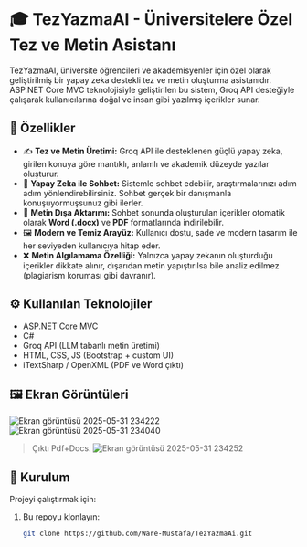 # 🎓 TezYazmaAI - Üniversitelere Özel Tez ve Metin Asistanı

TezYazmaAI, üniversite öğrencileri ve akademisyenler için özel olarak geliştirilmiş bir yapay zeka destekli tez ve metin oluşturma asistanıdır. ASP.NET Core MVC teknolojisiyle geliştirilen bu sistem, Groq API desteğiyle çalışarak kullanıcılarına doğal ve insan gibi yazılmış içerikler sunar.

## 🚀 Özellikler

- ✍️ **Tez ve Metin Üretimi:** Groq API ile desteklenen güçlü yapay zeka, girilen konuya göre mantıklı, anlamlı ve akademik düzeyde yazılar oluşturur.
- 🧠 **Yapay Zeka ile Sohbet:** Sistemle sohbet edebilir, araştırmalarınızı adım adım yönlendirebilirsiniz. Sohbet gerçek bir danışmanla konuşuyormuşsunuz gibi ilerler.
- 📄 **Metin Dışa Aktarımı:** Sohbet sonunda oluşturulan içerikler otomatik olarak **Word (.docx)** ve **PDF** formatlarında indirilebilir.
- 🖼️ **Modern ve Temiz Arayüz:** Kullanıcı dostu, sade ve modern tasarım ile her seviyeden kullanıcıya hitap eder.
- ❌ **Metin Algılamama Özelliği:** Yalnızca yapay zekanın oluşturduğu içerikler dikkate alınır, dışarıdan metin yapıştırılsa bile analiz edilmez (plagiarism koruması gibi davranır).

## ⚙️ Kullanılan Teknolojiler

- ASP.NET Core MVC
- C#
- Groq API (LLM tabanlı metin üretimi)
- HTML, CSS, JS (Bootstrap + custom UI)
- iTextSharp / OpenXML (PDF ve Word çıktı)

## 🖼️ Ekran Görüntüleri

![Ekran görüntüsü 2025-05-31 234222](https://github.com/user-attachments/assets/186589ce-7268-4193-a92d-e3b22059c9f4)
![Ekran görüntüsü 2025-05-31 234040](https://github.com/user-attachments/assets/3ab78314-a9c0-4bc6-bebc-81b67040f1ee)
> Çıktı Pdf+Docs.
![Ekran görüntüsü 2025-05-31 234252](https://github.com/user-attachments/assets/d47a684a-fece-489b-a1c9-178b1d20fc37)




## 📁 Kurulum

Projeyi çalıştırmak için:

1. Bu repoyu klonlayın:
   ```bash
   git clone https://github.com/Ware-Mustafa/TezYazmaAi.git
